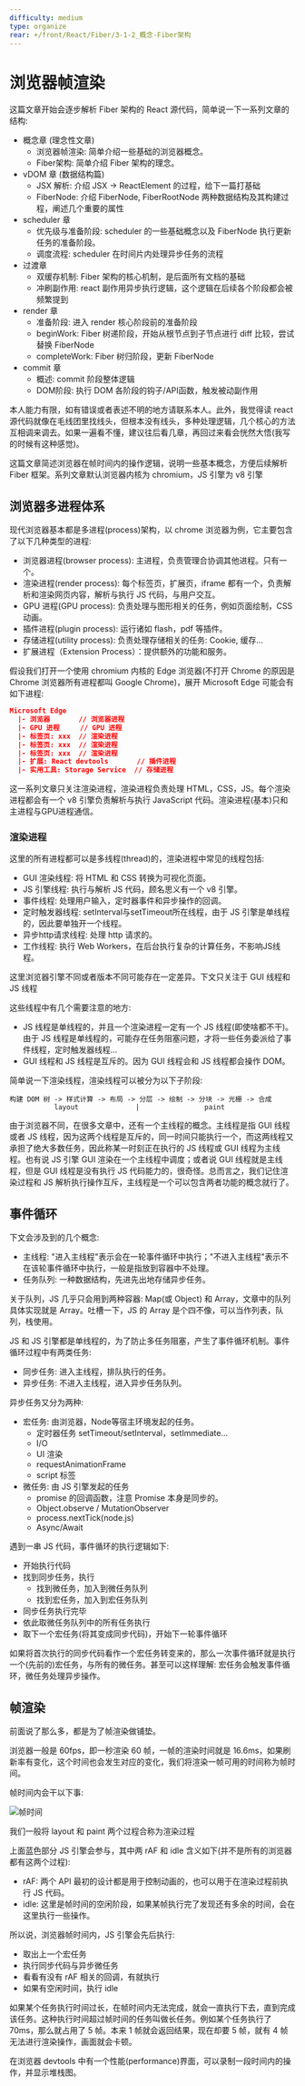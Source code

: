 ```yaml
---
difficulty: medium
type: organize
rear: +/front/React/Fiber/3-1-2_概念-Fiber架构
---
```


# 浏览器帧渲染

这篇文章开始会逐步解析 Fiber 架构的 React 源代码，简单说一下一系列文章的结构:
- 概念章 (理念性文章)
  - 浏览器帧渲染: 简单介绍一些基础的浏览器概念。
  - Fiber架构: 简单介绍 Fiber 架构的理念。
- vDOM 章 (数据结构篇)
  - JSX 解析: 介绍 JSX -> ReactElement 的过程，给下一篇打基础
  - FiberNode: 介绍 FiberNode, FiberRootNode 两种数据结构及其构建过程，阐述几个重要的属性
- scheduler 章
  - 优先级与准备阶段: scheduler 的一些基础概念以及 FiberNode 执行更新任务的准备阶段。
  - 调度流程: scheduler 在时间片内处理异步任务的流程
- 过渡章
  - 双缓存机制: Fiber 架构的核心机制，是后面所有文档的基础
  - 冲刷副作用: react 副作用异步执行逻辑，这个逻辑在后续各个阶段都会被频繁提到
- render 章
  - 准备阶段: 进入 render 核心阶段前的准备阶段
  - beginWork: Fiber 树递阶段，开始从根节点到子节点进行 diff 比较，尝试替换 FiberNode
  - completeWork: Fiber 树归阶段，更新 FiberNode
- commit 章
  - 概述: commit 阶段整体逻辑
  - DOM阶段: 执行 DOM 各阶段的钩子/API函数，触发被动副作用

本人能力有限，如有错误或者表述不明的地方请联系本人。此外，我觉得读 react 源代码就像在毛线团里找线头，但根本没有线头，多种处理逻辑，几个核心的方法互相调来调去。如果一遍看不懂，建议往后看几章，再回过来看会恍然大悟(我写的时候有这种感觉)。

<p class="hint">这篇文章简述浏览器在帧时间内的操作逻辑，说明一些基本概念，方便后续解析 Fiber 框架。系列文章默认浏览器内核为 chromium，JS 引擎为 v8 引擎</p>

## 浏览器多进程体系

现代浏览器基本都是多进程(process)架构，以 chrome 浏览器为例，它主要包含了以下几种类型的进程:
- 浏览器进程(browser process): 主进程，负责管理合协调其他进程。只有一个。
- 渲染进程(render process): 每个标签页，扩展页，iframe 都有一个，负责解析和渲染网页内容，解析与执行 JS 代码，与用户交互。
- GPU 进程(GPU process): 负责处理与图形相关的任务，例如页面绘制，CSS 动画。
- 插件进程(plugin process): 运行诸如 flash，pdf 等插件。
- 存储进程(utility process): 负责处理存储相关的任务: Cookie, 缓存...
- 扩展进程（Extension Process）：提供额外的功能和服务。

假设我们打开一个使用 chromium 内核的 Edge 浏览器(不打开 Chrome 的原因是 Chrome 浏览器所有进程都叫 Google Chrome)，展开 Microsoft Edge 可能会有如下进程:

```json
Microsoft Edge
  |- 浏览器       // 浏览器进程
  |- GPU 进程     // GPU 进程
  |- 标签页: xxx  // 渲染进程
  |- 标签页: xxx  // 渲染进程
  |- 标签页: xxx  // 渲染进程
  |- 扩展: React devtools       // 插件进程
  |- 实用工具: Storage Service  // 存储进程
```

这一系列文章只关注渲染进程，渲染进程负责处理 HTML，CSS，JS。每个渲染进程都会有一个 v8 引擎负责解析与执行 JavaScript 代码。渲染进程(基本)只和主进程与GPU进程通信。

### 渲染进程

这里的所有进程都可以是多线程(thread)的，渲染进程中常见的线程包括:
- GUI 渲染线程: 将 HTML 和 CSS 转换为可视化页面。
- JS 引擎线程: 执行与解析 JS 代码，顾名思义有一个 v8 引擎。
- 事件线程: 处理用户输入，定时器事件和异步操作的回调。
- 定时触发器线程: setInterval与setTimeout所在线程，由于 JS 引擎是单线程的，因此要单独开一个线程。
- 异步http请求线程: 处理 http 请求的。
- 工作线程: 执行 Web Workers，在后台执行复杂的计算任务，不影响JS线程。

<p class="tip">这里浏览器引擎不同或者版本不同可能存在一定差异。下文只关注于 GUI 线程和 JS 线程</p>

这些线程中有几个需要注意的地方:
- JS 线程是单线程的，并且一个渲染进程一定有一个 JS 线程(即使啥都不干)。由于 JS 线程是单线程的，可能存在任务阻塞问题，才将一些任务委派给了事件线程，定时触发器线程...
- GUI 线程和 JS 线程是互斥的。因为 GUI 线程会和 JS 线程都会操作 DOM。

简单说一下渲染线程，渲染线程可以被分为以下子阶段: 
```text
构建 DOM 树 -> 样式计算 -> 布局 -> 分层 -> 绘制 -> 分块 -> 光栅 -> 合成
           layout              |                paint
```

<p class="discuss">由于浏览器不同，在很多文章中，还有一个主线程的概念。主线程是指 GUI 线程或者 JS 线程，因为这两个线程是互斥的，同一时间只能执行一个，而这两线程又承担了绝大多数任务，因此称某一时刻正在执行的 JS 线程或 GUI 线程为主线程。也有说 JS 引擎 GUI 渲染在一个主线程中调度；或者说 GUI 线程就是主线程，但是 GUI 线程是没有执行 JS 代码能力的，很奇怪。总而言之，我们记住渲染过程和 JS 解析执行操作互斥，主线程是一个可以包含两者功能的概念就行了。</p>

## 事件循环

下文会涉及到的几个概念:
- 主线程: "进入主线程"表示会在一轮事件循环中执行；"不进入主线程"表示不在该轮事件循环中执行，一般是指放到容器中不处理。
- 任务队列: 一种数据结构，先进先出地存储异步任务。

<p class="tip">关于队列，JS 几乎只会用到两种容器: Map(或 Object) 和 Array，文章中的队列具体实现就是 Array。吐槽一下，JS 的 Array 是个四不像，可以当作列表，队列，栈使用。</p>

JS 和 JS 引擎都是单线程的，为了防止多任务阻塞，产生了事件循环机制。事件循环过程中有两类任务:
- 同步任务: 进入主线程，排队执行的任务。
- 异步任务: 不进入主线程，进入异步任务队列。

异步任务又分为两种:
- 宏任务: 由浏览器，Node等宿主环境发起的任务。
  - 定时器任务 setTimeout/setInterval，setImmediate...
  - I/O
  - UI 渲染
  - requestAnimationFrame
  - script 标签
- 微任务: 由 JS 引擎发起的任务
  - promise 的回调函数，注意 Promise 本身是同步的。
  - Object.observe / MutationObserver
  - process.nextTick(node.js)
  - Async/Await

遇到一串 JS 代码，事件循环的执行逻辑如下:
- 开始执行代码
- 找到同步任务，执行
  - 找到微任务，加入到微任务队列
  - 找到宏任务，加入到宏任务队列
- 同步任务执行完毕
- 依此取微任务队列中的所有任务执行
- 取下一个宏任务(将其变成同步代码)，开始下一轮事件循环

如果将首次执行的同步代码看作一个宏任务转变来的，那么一次事件循环就是执行一个(先前的)宏任务，与所有的微任务。甚至可以这样理解: 宏任务会触发事件循环，微任务处理异步操作。

## 帧渲染

前面说了那么多，都是为了帧渲染做铺垫。

浏览器一般是 60fps，即一秒渲染 60 帧，一帧的渲染时间就是 16.6ms，如果刷新率有变化，这个时间也会发生对应的变化，我们将渲染一帧可用的时间称为帧时间。

帧时间内会干以下事:

![帧时间](https://pionpill-1316521854.cos.ap-shanghai.myqcloud.com/blog%2Fdiagrams%2Ffront%2FReact%2Fframe.svg)

<p class="tip">我们一般将 layout 和 paint 两个过程合称为渲染过程</p>

上面蓝色部分 JS 引擎会参与，其中两 rAF 和 idle 含义如下(并不是所有的浏览器都有这两个过程):
- rAF: 两个 API 最初的设计都是用于控制动画的，也可以用于在渲染过程前执行 JS 代码。
- idle: 这里是帧时间的空闲阶段，如果某帧执行完了发现还有多余的时间，会在这里执行一些操作。

所以说，浏览器帧时间内，JS 引擎会先后执行:
- 取出上一个宏任务
- 执行同步代码与异步微任务
- 看看有没有 rAF 相关的回调，有就执行
- 如果有空闲时间，执行 idle

如果某个任务执行时间过长，在帧时间内无法完成，就会一直执行下去，直到完成该任务。这种执行时间超过帧时间的任务叫做长任务。例如某个任务执行了 70ms，那么就占用了 5 帧。本来 1 帧就会返回结果，现在却要 5 帧，就有 4 帧无法进行渲染操作，画面就会卡顿。

<p class="tip">在浏览器 devtools 中有一个性能(performance)界面，可以录制一段时间内的操作，并显示堆栈图。</p>
